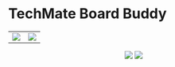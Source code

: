 # TechMate Board Buddy

<table>
<tr>
<td><img src="https://img.shields.io/sonar/quality_gate/Techmate-Chess_BoardBuddy/main?server=https%3A%2F%2Fsonarcloud.io&style=plastic&logo=sonarcloud"</td>
<td><img src="https://img.shields.io/sonar/coverage/Techmate-Chess_BoardBuddy/main?server=https%3A%2F%2Fsonarcloud.io&style=plastic&logo=sonarcloud"</td>
</tr>
</table>

<p align="center">

<img src="https://img.shields.io/github/checks-status/Techmate-chess/BoardBuddy/init?style=plastic&logo=githubactions"/>

<img src="https://img.shields.io/github/issues/Techmate-chess/BoardBuddy?style=plastic&logo=github"/>
</p>

